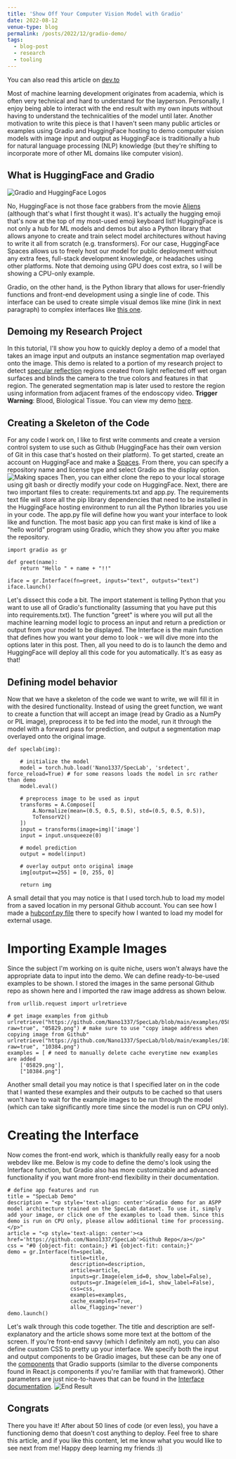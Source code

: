 ```yaml
---
title: 'Show Off Your Computer Vision Model with Gradio'
date: 2022-08-12
venue-type: blog
permalink: /posts/2022/12/gradio-demo/
tags:
  - blog-post
  - research
  - tooling
---
```


You can also read this article on [dev.to](https://dev.to/haoliyin/show-off-your-computer-vision-model-with-gradio-1k3o)

Most of machine learning development originates from academia, which is often very technical and hard to understand for the layperson. Personally, I enjoy being able to interact with the end result with my own inputs without having to understand the technicalities of the model until later. Another motivation to write this piece is that I haven't seen many public articles or examples using Gradio and HuggingFace hosting to demo computer vision models with image input and output as HuggingFace is traditionally a hub for natural language processing (NLP) knowledge (but they're shifting to incorporate more of other ML domains like computer vision). 

## What is HuggingFace and Gradio
![Gradio and HuggingFace Logos](https://dev-to-uploads.s3.amazonaws.com/uploads/articles/1u64v34tov7a3tdqitrz.png) 

No, HuggingFace is not those face grabbers from the movie [Aliens](https://en.wikipedia.org/wiki/Aliens_(film)) (although that's what I first thought it was). It's actually the hugging emoji that's now at the top of my most-used emoji keyboard list! HuggingFace is not only a hub for ML models and demos but also a Python library that allows anyone to create and train select model architectures without having to write it all from scratch (e.g. transformers). For our case, HuggingFace Spaces allows us to freely host our model for public deployment without any extra fees, full-stack development knowledge, or headaches using other platforms. Note that demoing using GPU does cost extra, so I will be showing a CPU-only example. 

Gradio, on the other hand, is the Python library that allows for user-friendly functions and front-end development using a single line of code. This interface can be used to create simple visual demos like mine (link in next paragraph) to complex interfaces like [this one](https://huggingface.co/spaces/skytnt/full-body-anime-gan).

## Demoing my Research Project
In this tutorial, I'll show you how to quickly deploy a demo of a model that takes an image input and outputs an instance segmentation map overlayed onto the image. This demo is related to a portion of my research project to detect [specular reflection](https://en.wikipedia.org/wiki/Specular_reflection) regions created from light reflected off wet organ surfaces and blinds the camera to the true colors and features in that region. The generated segmentation map is later used to restore the region using information from adjacent frames of the endoscopy video. **Trigger Warning**: Blood, Biological Tissue. You can view my demo [here](https://huggingface.co/spaces/Nano1337/SpecLab). 

## Creating a Skeleton of the Code
For any code I work on, I like to first write comments and create a version control system to use such as Github (HuggingFace has their own version of Git in this case that's hosted on their platform). To get started, create an account on HuggingFace and make a [Spaces](https://huggingface.co/spaces). From there, you can specify a repository name and license type and select Gradio as the display option. 
![Making spaces](https://dev-to-uploads.s3.amazonaws.com/uploads/articles/ceb1zszkjcg3wii6hdxb.png)
Then, you can either clone the repo to your local storage using git bash or directly modify your code on HuggingFace. Next, there are two important files to create: requirements.txt and app.py. The requirements text file will store all the pip library dependencies that need to be installed in the HuggingFace hosting environment to run all the Python libraries you use in your code. The app.py file will define how you want your interface to look like and function. The most basic app you can first make is kind of like a "hello world" program using Gradio, which they show you after you make the repository. 

```
import gradio as gr

def greet(name):
    return "Hello " + name + "!!"

iface = gr.Interface(fn=greet, inputs="text", outputs="text")
iface.launch()
```
Let's dissect this code a bit. The import statement is telling Python that you want to use all of Gradio's functionality (assuming that you have put this into requirements.txt). The function "greet" is where you will put all the machine learning model logic to process an input and return a prediction or output from your model to be displayed. The Interface is the main function that defines how you want your demo to look - we will dive more into the options later in this post. Then, all you need to do is to launch the demo and HuggingFace will deploy all this code for you automatically. It's as easy as that!

## Defining model behavior 
Now that we have a skeleton of the code we want to write, we will fill it in with the desired functionality. Instead of using the greet function, we want to create a function that will accept an image (read by Gradio as a NumPy or PIL image), preprocess it to be fed into the model, run it through the model with a forward pass for prediction, and output a segmentation map overlayed onto the original image. 

```
def speclab(img):

    # initialize the model
    model = torch.hub.load('Nano1337/SpecLab', 'srdetect', force_reload=True) # for some reasons loads the model in src rather than demo
    model.eval()

    # preprocess image to be used as input
    transforms = A.Compose([
        A.Normalize(mean=(0.5, 0.5, 0.5), std=(0.5, 0.5, 0.5)),
        ToTensorV2()
    ])
    input = transforms(image=img)['image']
    input = input.unsqueeze(0)

    # model prediction
    output = model(input)

    # overlay output onto original image
    img[output==255] = [0, 255, 0]

    return img
```
A small detail that you may notice is that I used torch.hub to load my model from a saved location in my personal Github account. You can see how I made a [hubconf.py file](https://github.com/Nano1337/SpecLab/blob/main/hubconf.py) there to specify how I wanted to load my model for external usage. 

# Importing Example Images
Since the subject I'm working on is quite niche, users won't always have the appropriate data to input into the demo. We can define ready-to-be-used examples to be shown. I stored the images in the same personal Github repo as shown here and I imported the raw image address as shown below. 

```
from urllib.request import urlretrieve

# get image examples from github
urlretrieve("https://github.com/Nano1337/SpecLab/blob/main/examples/05829.png?raw=true", "05829.png") # make sure to use "copy image address when copying image from Github"
urlretrieve("https://github.com/Nano1337/SpecLab/blob/main/examples/10384.png?raw=true", "10384.png")
examples = [ # need to manually delete cache everytime new examples are added
    ['05829.png'], 
    ["10384.png"]
```
Another small detail you may notice is that I specified later on in the code that I wanted these examples and their outputs to be cached so that users won't have to wait for the example images to be run through the model (which can take significantly more time since the model is run on CPU only). 

# Creating the Interface
Now comes the front-end work, which is thankfully really easy for a noob webdev like me. Below is my code to define the demo's look using the Interface function, but Gradio also has more customizable and advanced functionality if you want more front-end flexibility in their documentation. 

```
# define app features and run
title = "SpecLab Demo"
description = "<p style='text-align: center'>Gradio demo for an ASPP model architecture trained on the SpecLab dataset. To use it, simply add your image, or click one of the examples to load them. Since this demo is run on CPU only, please allow additional time for processing. </p>"
article = "<p style='text-align: center'><a href='https://github.com/Nano1337/SpecLab'>Github Repo</a></p>"
css = "#0 {object-fit: contain;} #1 {object-fit: contain;}"
demo = gr.Interface(fn=speclab, 
                    title=title, 
                    description=description,
                    article=article,
                    inputs=gr.Image(elem_id=0, show_label=False), 
                    outputs=gr.Image(elem_id=1, show_label=False),
                    css=css, 
                    examples=examples, 
                    cache_examples=True,
                    allow_flagging='never')
demo.launch()
```
Let's walk through this code together. The title and description are self-explanatory and the article shows some more text at the bottom of the screen. If you're front-end savvy (which I definitely am not), you can also define custom CSS to pretty up your interface. We specify both the input and output components to be Gradio images, but these can be any one of the [components](https://gradio.app/docs/#components) that Gradio supports (similar to the diverse components found in React.js components if you're familiar with that framework). Other parameters are just nice-to-haves that can be found in the [Interface documentation](https://gradio.app/docs/). 
![End Result](https://dev-to-uploads.s3.amazonaws.com/uploads/articles/8syiqyelvvw9u7qagn4k.png)
 
## Congrats
There you have it! After about 50 lines of code (or even less), you have a functioning demo that doesn't cost anything to deploy. Feel free to share this article, and if you like this content, let me know what you would like to see next from me! Happy deep learning my friends :))







 